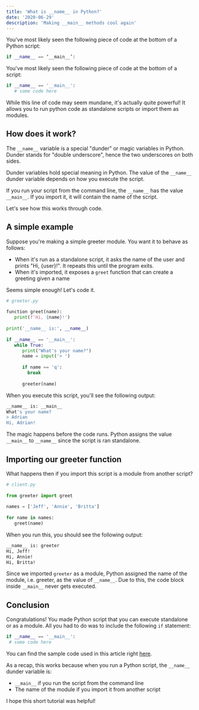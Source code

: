 ```yaml
---
title: 'What is __name__ in Python?'
date: '2020-06-29'
description: 'Making __main__ methods cool again'
---
```

You’ve most likely seen the following piece of code at the bottom of a Python script:

```python
if __name__ == ‘__main__’:
```

You've most likely seen the following piece of code at the bottom of a script:
 
```python
if __name__ == '__main__':
   # some code here
```
 
While this line of code may seem mundane, it's actually quite powerful! It allows you to run python code as standalone scripts or import them as modules.
 
## How does it work?
 
The `__name__` variable is a special "dunder" or magic variables in Python. Dunder stands for "double underscore", hence the two underscores on both sides.
 
Dunder variables hold special meaning in Python. The value of the `__name__` dunder variable depends on how you execute the script.
 
If you run your script from the command line, the `__name__` has the value `__main__`.  If you import it, it will contain the name of the script.
 
Let's see how this works through code.
 
## A simple example
 
Suppose you're making a simple greeter module. You want it to behave as follows:
+ When it's run as a standalone script, it asks the name of the user and prints "Hi, {user}!". It repeats this until the program exits.
+ When it's imported, it exposes a `greet` function that can create a greeting given a name

Seems simple enough! Let's code it.
 
```python
# greeter.py
 
function greet(name):
   print(f'Hi, {name}!')
 
print('__name__ is:', __name__)
 
if __name__ == '__main__':
   while True:
      print("What's your name?")
      name = input('> ')
    
      if name == 'q':
        break
    
      greeter(name)
```
 
When you execute this script, you'll see the following output:
 
```bash
__name__ is: __main__
What's your name?
> Adrian
Hi, Adrian!
```
 
The magic happens before the code runs. Python assigns the value `__main__` to `__name__` since the script is ran standalone.
 
## Importing our greeter function
 
What happens then if you import this script is a module from another script?
 
```python
# client.py
 
from greeter import greet
 
names = ['Jeff', 'Annie', 'Britta']
 
for name in names:
   greet(name)
```
 
When you run this, you should see the following output:
 
```bash
__name__ is: greeter
Hi, Jeff!
Hi, Annie!
Hi, Britta!
```
 
Since we imported `greeter` as a module, Python assigned the name of the module, i.e. greeter, as the value of `__name__`. Due to this, the code block inside `__main__` never gets executed.
 
## Conclusion
 
Congratulations! You made Python script that you can execute standalone or as a module. All you had to do was to include the following `if` statement:
 
```python
if __name__ == '__main__':
 # some code here
```

You can find the sample code used in this article right [here](https://github.com/adrianmarkperea/what-is-name-in-python).
 
As a recap, this works because when you run a Python script, the `__name__` dunder variable is:
+ `__main__` if you run the script from the command line
+ The name of the module if you import it from another script

I hope this short tutorial was helpful!
